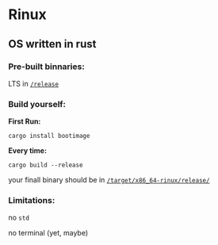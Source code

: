 # Rinux

## OS written in rust

### Pre-built binnaries:

LTS in [`/release`](/release/)

### Build yourself:

**First Run:**

```shell
cargo install bootimage
```

**Every time:**

```shell
cargo build --release
```

your finall binary should be in [`/target/x86_64-rinux/release/`](./target/x86_64-rinux/release/)

### Limitations:

no `std`

no terminal (yet, maybe)
